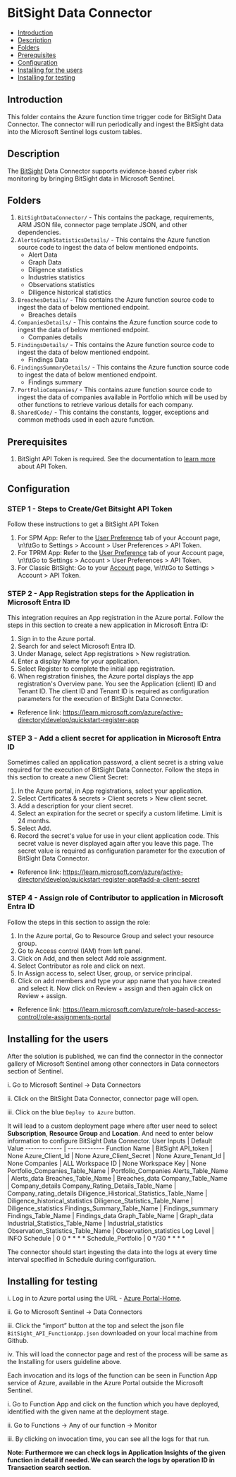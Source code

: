 # BitSight Data Connector
* [Introduction](#Introduction)
* [Description](#Description)
* [Folders](#Folders)
* [Prerequisites](#Prerequisites)
* [Configuration](#Configuration)
* [Installing for the users](#Installing-for-the-users)
* [Installing for testing](#Installing-for-testing)

## Introduction<a name="Introduction"></a>

This folder contains the Azure function time trigger code for BitSight Data Connector. The connector will run periodically and ingest the BitSight data into the Microsoft Sentinel logs custom tables.

## Description<a name="Description"></a>

The [BitSight](https://www.BitSight.com/) Data Connector supports evidence-based cyber risk monitoring by bringing BitSight data in Microsoft Sentinel.

## Folders<a name="Folders"></a>

1. `BitSightDataConnector/` - This contains the package, requirements, ARM JSON file, connector page template JSON, and other dependencies.
2. `AlertsGraphStatisticsDetails/` - This contains the Azure function source code to ingest the data of below mentioned endpoints.
    * Alert Data
    * Graph Data
    * Diligence statistics
    * Industries statistics
    * Observations statistics
    * Diligence historical statistics
3. `BreachesDetails/` - This contains the Azure function source code to ingest the data of below mentioned endpoint.
    * Breaches details
4. `CompaniesDetails/` - This contains the Azure function source code to ingest the data of below mentioned endpoint.
    * Companies details
5. `FindingsDetails/` - This contains the Azure function source code to ingest the data of below mentioned endpoint.
    * Findings Data
6. `FindingsSummaryDetails/` - This contains the Azure function source code to ingest the data of below mentioned endpoint.
    * Findings summary
7. `PortFolioCompanies/` - This contains azure function source code to ingest the data of companies available in Portfolio which will be used by other functions to retrieve various details for each company.
8. `SharedCode/` - This contains the constants, logger, exceptions and common methods used in each azure function.

## Prerequisites<a name="Prerequisites"></a>
1. BitSight API Token is required.  See the documentation to [learn more](https://help.bitsighttech.com/hc/en-us/articles/115014888388-API-Token-Management) about API Token.

## Configuration<a name="Configuration"></a>

### STEP 1 - Steps to Create/Get Bitsight API Token

Follow these instructions to get a BitSight API Token

1. For SPM App: Refer to the [User Preference](https://service.bitsight.com/app/spm/account) tab of your Account page, \n\t\tGo to Settings > Account > User Preferences > API Token.
2. For TPRM App: Refer to the [User Preference](https://service.bitsight.com/app/tprm/account) tab of your Account page, \n\t\tGo to Settings > Account > User Preferences > API Token.
3. For Classic BitSight: Go to your [Account](https://service.bitsight.com/settings) page, \n\t\tGo to Settings > Account > API Token.

### STEP 2 - App Registration steps for the Application in Microsoft Entra ID

This integration requires an App registration in the Azure portal. Follow the steps in this section to create a new application in Microsoft Entra ID:

1. Sign in to the Azure portal.
2. Search for and select Microsoft Entra ID.
3. Under Manage, select App registrations > New registration.
4. Enter a display Name for your application.
5. Select Register to complete the initial app registration.
6. When registration finishes, the Azure portal displays the app registration's Overview pane. You see the Application (client) ID and Tenant ID. The client ID and Tenant ID is required as configuration parameters for the execution of BitSight Data Connector.
- Reference link: https://learn.microsoft.com/azure/active-directory/develop/quickstart-register-app

### STEP 3 - Add a client secret for application in Microsoft Entra ID

Sometimes called an application password, a client secret is a string value required for the execution of BitSight Data Connector. Follow the steps in this section to create a new Client Secret:

1. In the Azure portal, in App registrations, select your application.
2. Select Certificates & secrets > Client secrets > New client secret.
3. Add a description for your client secret.
4. Select an expiration for the secret or specify a custom lifetime. Limit is 24 months.
5. Select Add.
6. Record the secret's value for use in your client application code. This secret value is never displayed again after you leave this page. The secret value is required as configuration parameter for the execution of BitSight Data Connector.
- Reference link: https://learn.microsoft.com/azure/active-directory/develop/quickstart-register-app#add-a-client-secret

### STEP 4 - Assign role of Contributor to application in Microsoft Entra ID

Follow the steps in this section to assign the role:

1. In the Azure portal, Go to Resource Group and select your resource group.
2. Go to Access control (IAM) from left panel.
3. Click on Add, and then select Add role assignment.
4. Select Contributor as role and click on next.
5. In Assign access to, select User, group, or service principal.
6. Click on add members and type your app name that you have created and select it.
Now click on Review + assign and then again click on Review + assign.
- Reference link: https://learn.microsoft.com/azure/role-based-access-control/role-assignments-portal

## Installing for the users<a name="Installing-for-the-users"></a>

After the solution is published, we can find the connector in the connector gallery of Microsoft Sentinel among other connectors in Data connectors section of Sentinel.

i. Go to Microsoft Sentinel -> Data Connectors

ii. Click on the BitSight Data Connector, connector page will open.

iii. Click on the blue `Deploy to Azure` button.

It will lead to a custom deployment page where after user need to select **Subscription**, **Resource Group** and **Location**.
And need to enter below information to configure BitSight Data Connector.
User Inputs  | Default Value
------------- | -------------
Function Name  | BitSight
API_token  | None
Azure_Client_Id | None
Azure_Client_Secret | None
Azure_Tenant_Id | None
Companies  | ALL
Workspace ID  | None
Workspace Key  | None
Portfolio_Companies_Table_Name | Portfolio_Companies
Alerts_Table_Name  | Alerts_data
Breaches_Table_Name | Breaches_data
Company_Table_Name  | Company_details
Company_Rating_Details_Table_Name  | Company_rating_details
Diligence_Historical_Statistics_Table_Name  | Diligence_historical_statistics
Diligence_Statistics_Table_Name  | Diligence_statistics
Findings_Summary_Table_Name  | Findings_summary
Findings_Table_Name  | Findings_data
Graph_Table_Name  | Graph_data
Industrial_Statistics_Table_Name  | Industrial_statistics
Observation_Statistics_Table_Name  | Observation_statistics
Log Level  | INFO
Schedule  | 0 0 * * * *
Schedule_Portfolio | 0 */30 *  * * *

The connector should start ingesting the data into the logs at every time interval specified in Schedule during configuration.


## Installing for testing<a name="Installing-for-testing"></a>


i. Log in to Azure portal using the URL - [Azure Portal-Home](https://ms.portal.azure.com/?feature.BringYourOwnConnector=true&feature.experimentationflights=ConnectorsKO#home).

ii. Go to Microsoft Sentinel -> Data Connectors

iii. Click the “import” button at the top and select the json file `BitSight_API_FunctionApp.json` downloaded on your local machine from Github.

iv. This will load the connector page and rest of the process will be same as the Installing for users guideline above.


Each invocation and its logs of the function can be seen in Function App service of Azure, available in the Azure Portal outside the Microsoft Sentinel.

i. Go to Function App and click on the function which you have deployed, identified with the given name at the deployment stage.

ii. Go to Functions -> Any of our function -> Monitor

iii. By clicking on invocation time, you can see all the logs for that run.

**Note: Furthermore we can check logs in Application Insights of the given function in detail if needed. We can search the logs by operation ID in Transaction search section.**
